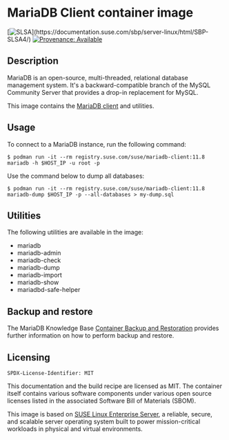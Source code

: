 # MariaDB Client container image


[![SLSA](https://img.shields.io/badge/SLSA_(v0.1)-Level_4-Green)](https://documentation.suse.com/sbp/server-linux/html/SBP-SLSA4/)
[![Provenance: Available](https://img.shields.io/badge/Provenance-Available-Green)](https://documentation.suse.com/container/all/html/Container-guide/index.html#container-verify)

## Description

MariaDB is an open-source, multi-threaded, relational database management system. It's a backward-compatible branch of the MySQL Community Server that provides a drop-in replacement for MySQL.

This image contains the [MariaDB client](https://mariadb.com/kb/en/mariadb-command-line-client/) and utilities.

## Usage

To connect to a MariaDB instance, run the following command:

```ShellSession
$ podman run -it --rm registry.suse.com/suse/mariadb-client:11.8 mariadb -h $HOST_IP -u root -p
```

Use the command below to dump all databases:

```ShellSession
$ podman run -it --rm registry.suse.com/suse/mariadb-client:11.8 mariadb-dump $HOST_IP -p --all-databases > my-dump.sql
```

## Utilities

The following utilities are available in the image:

- mariadb
- mariadb-admin
- mariadb-check
- mariadb-dump
- mariadb-import
- mariadb-show
- mariadbd-safe-helper

## Backup and restore

The MariaDB Knowledge Base [Container Backup and Restoration](https://mariadb.com/kb/en/container-backup-and-restoration/) provides further information on how to perform backup and restore.

## Licensing

`SPDX-License-Identifier: MIT`

This documentation and the build recipe are licensed as MIT.
The container itself contains various software components under various open source licenses listed in the associated
Software Bill of Materials (SBOM).

This image is based on [SUSE Linux Enterprise Server](https://www.suse.com/products/server/), a reliable,
secure, and scalable server operating system built to power mission-critical workloads in physical and virtual environments.